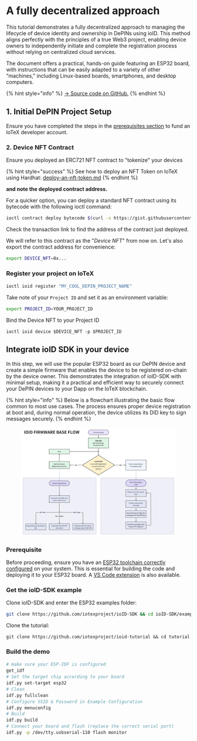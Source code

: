 # A fully decentralized approach

This tutorial demonstrates a fully decentralized approach to managing the lifecycle of device identity and ownership in DePINs using ioID. This method aligns perfectly with the principles of a true Web3 project, enabling device owners to independently initiate and complete the registration process without relying on centralized cloud services.

The document offers a practical, hands-on guide featuring an ESP32 board, with instructions that can be easily adapted to a variety of other “machines,” including Linux-based boards, smartphones, and desktop computers.

{% hint style="info" %}
[-> Source code on GitHub.](https://github.com/iotexproject/depin-tutorials/tree/main/esp32-device-registration)
{% endhint %}

## 1. Initial DePIN Project Setup

Ensure you have completed the steps in the [prerequisites section](./) to fund an IoTeX developer account.

### 2. Device NFT Contract

Ensure you deployed an ERC721 NFT contract to "tokenize" your devices

{% hint style="success" %}
See how to deploy an NFT Token on IoTeX using Hardhat: [deploy-an-nft-token.md](../../defi/deploy-tokens/deploy-an-nft-token.md "mention")
{% endhint %}

**and note the deployed contract address.**

For a quicker option, you can deploy a standard NFT contract using its bytecode with the following ioctl command:

```bash
ioctl contract deploy bytecode $(curl -s https://gist.githubusercontent.com/simonerom/fd7427cd821408a5e49f4c4e81b16fb9/raw/device-nft-bytecode.hex)
```

Check the transaction link to find the address of the contract just deployed.

We will refer to this contract as the "_Device NFT_" from now on. Let's also export the contract address for convenience:

```bash
export DEVICE_NFT=0x...
```

### Register your project on IoTeX

```bash
ioctl ioid register "MY_COOL_DEPIN_PROJECT_NAME"
```

Take note of your `Project ID` and set it as an environment variable:

```bash
export PROJECT_ID=YOUR_PROJECT_ID
```

Bind the Device NFT to your Project ID

```
ioctl ioid device $DEVICE_NFT -p $PROJECT_ID
```

## Integrate ioID SDK in your device

In this step, we will use the popular ESP32 board as our DePIN device and create a simple firmware that enables the device to be registered on-chain by the device owner. This demonstrates the integration of ioID-SDK with minimal setup, making it a practical and efficient way to securely connect your DePIN devices to your Dapp on the IoTeX blockchain.

{% hint style="info" %}
Below is a flowchart illustrating the basic flow common to most use cases. The process ensures proper device registration at boot and, during normal operation, the device utilizes its DID key to sign messages securely.
{% endhint %}

<figure><img src="../../../.gitbook/assets/Gc21SU2XAAEsSmm.jpeg" alt=""><figcaption></figcaption></figure>

### Prerequisite

Before proceeding, ensure you have an [ESP32 toolchain correctly configured](https://docs.espressif.com/projects/esp-idf/en/stable/esp32/get-started/index.html) on your system. This is essential for building the code and deploying it to your ESP32 board. A [VS Code extension](https://github.com/espressif/vscode-esp-idf-extension/tree/master) is also available.

### Get the ioID-SDK example

Clone ioID-SDK and enter the ESP32 examples folder:

```bash
git clone https://github.com/iotexproject/ioID-SDK && cd ioID-SDK/example/esp32
```

Clone the tutorial:

```
git clone https://github.com/iotexproject/ioid-tutorial && cd tutorial
```

### Build the demo

```bash
# make sure your ESP-IDF is configured 
get_idf
# Set the target chip according to your board
idf.py set-target esp32
# Clean
idf.py fullclean
# Configure SSID & Password in Example Configuration
idf.py menuconfig
# Build
idf.py build
# Connect your board and flash (replace the correct serial port)
idf.py -p /dev/tty.usbserial-110 flash monitor
```

